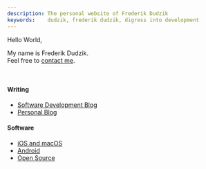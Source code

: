 ```yaml
---
description: The personal website of Frederik Dudzik
keywords:    dudzik, frederik dudzik, digress into development
---
```

Hello World,

My name is Frederik Dudzik.  
Feel free to [contact me](/contact).

<br/>

#### Writing
* [Software Development Blog](/digress-into-development)
* [Personal Blog](/personal-blog)

#### Software
* [iOS and macOS](https://itunes.apple.com/developer/frederik-dudzik/id1239181420)
* [Android](https://play.google.com/store/apps/developer?id=Frederik+Dudzik)
* [Open Source](https://github.com/doodzik)
<!-- * [321157](https://www.youtube.com/channel/UCxn7NPh14hNmQC8YqMr2Urg) -->

